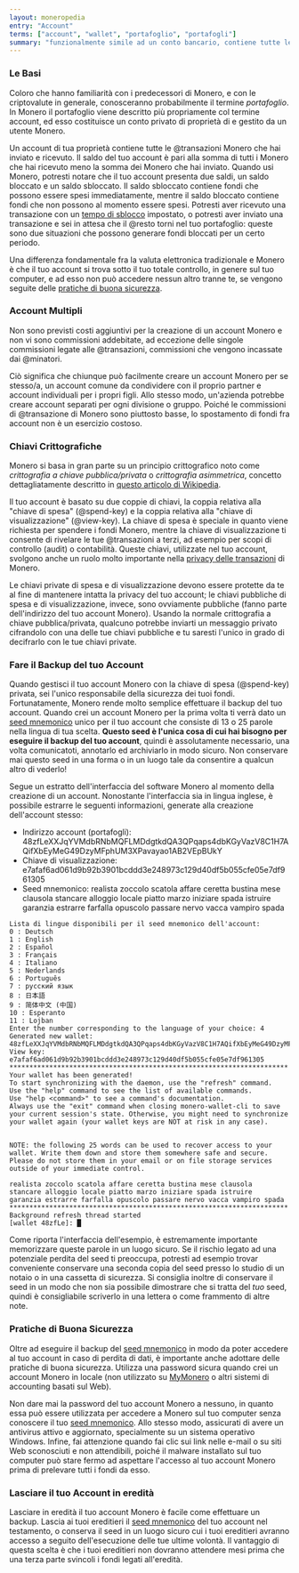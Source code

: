 ```yaml
---
layout: moneropedia
entry: "Account"
terms: ["account", "wallet", "portafoglio", "portafogli"]
summary: "funzionalmente simile ad un conto bancario, contiene tutte le transazioni in ingresso e in uscita"
---
```


### Le Basi

Coloro che hanno familiarità con i predecessori di Monero, e con le criptovalute in generale, conosceranno probabilmente il termine *portafoglio*. In Monero il portafoglio viene descritto più propriamente col termine account, ed esso costituisce un conto privato di proprietà di e gestito da un utente Monero.

Un account di tua proprietà contiene tutte le @transazioni Monero che hai inviato e ricevuto. Il saldo del tuo account è pari alla somma di tutti i Monero che hai ricevuto meno la somma dei Monero che hai inviato. Quando usi Monero, potresti notare che il tuo account presenta due saldi, un saldo bloccato e un saldo sbloccato. Il saldo sbloccato contiene fondi che possono essere spesi immediatamente, mentre il saldo bloccato contiene fondi che non possono al momento essere spesi. Potresti aver ricevuto una transazione con un [tempo di sblocco](#tempo-di-sblocco) impostato, o potresti aver inviato una transazione e sei in attesa che il @resto torni nel tuo portafoglio: queste sono due situazioni che possono generare fondi bloccati per un certo periodo.

Una differenza fondamentale fra la valuta elettronica tradizionale e Monero è che il tuo account si trova sotto il tuo totale controllo, in genere sul tuo computer, e ad esso non può accedere nessun altro tranne te, se vengono seguite delle [pratiche di buona sicurezza](#pratiche-di-buona-sicurezza).

### Account Multipli

Non sono previsti costi aggiuntivi per la creazione di un account Monero e non vi sono commissioni addebitate, ad eccezione delle singole commissioni legate alle @transazioni, commissioni che vengono incassate dai @minatori.

Ciò significa che chiunque può facilmente creare un account Monero per se stesso/a, un account comune da condividere con il proprio partner e account individuali per i propri figli. Allo stesso modo, un'azienda potrebbe creare account separati per ogni divisione o gruppo. Poiché le commissioni di @transazione di Monero sono piuttosto basse, lo spostamento di fondi fra account non è un esercizio costoso.

### Chiavi Crittografiche

Monero si basa in gran parte su un principio crittografico noto come *crittografia a chiave pubblica/privata* o *crittografia asimmetrica*, concetto dettagliatamente descritto in [questo articolo di Wikipedia](https://it.wikipedia.org/wiki/Crittografia_asimmetrica).

Il tuo account è basato su due coppie di chiavi, la coppia relativa alla "chiave di spesa" (@spend-key) e la coppia relativa alla "chiave di visualizzazione" (@view-key). La chiave di spesa è speciale in quanto viene richiesta per spendere i fondi Monero, mentre la chiave di visualizzazione ti consente di rivelare le tue @transazioni a terzi, ad esempio per scopi di controllo (audit) o contabilità. Queste chiavi, utilizzate nel tuo account, svolgono anche un ruolo molto importante nella [privacy delle transazioni](#privacy-transazioni) di Monero.

Le chiavi private di spesa e di visualizzazione devono essere protette da te al fine di mantenere intatta la privacy del tuo account; le chiavi pubbliche di spesa e di visualizzazione, invece, sono ovviamente pubbliche (fanno parte dell'indirizzo del tuo account Monero). Usando la normale crittografia a chiave pubblica/privata, qualcuno potrebbe inviarti un messaggio privato cifrandolo con una delle tue chiavi pubbliche e tu saresti l'unico in grado di decifrarlo con le tue chiavi private.


### Fare il Backup del tuo Account

Quando gestisci il tuo account Monero con la chiave di spesa (@spend-key) privata, sei l'unico responsabile della sicurezza dei tuoi fondi. Fortunatamente, Monero rende molto semplice effettuare il backup del tuo account. Quando crei un account Monero per la prima volta ti verrà dato un [seed mnemonico](#mnemonic-seed) unico per il tuo account che consiste di 13 o 25 parole nella lingua di tua scelta. **Questo seed è l'unica cosa di cui hai bisogno per eseguire il backup del tuo account**, quindi è assolutamente necessario, una volta comunicatoti, annotarlo ed archiviarlo in modo sicuro. Non conservare mai questo seed in una forma o in un luogo tale da consentire a qualcun altro di vederlo!

Segue un estratto dell'interfaccia del software Monero al momento della creazione di un account.
Nonostante l'interfaccia sia in lingua inglese, è possibile estrarre le seguenti informazioni, generate alla creazione dell'account stesso:

* Indirizzo account (portafogli): 48zfLeXXJqYVMdbRNbMQFLMDdgtkdQA3QPqaps4dbKGyVazV8C1H7AQifXbEyMeG49DzyMFphUM3XPavayao1AB2VEpBUkY
* Chiave di visualizzazione: e7afaf6ad061d9b92b3901bcddd3e248973c129d40df5b055cfe05e7df961305
* Seed mnemonico: realista zoccolo scatola affare ceretta bustina mese clausola stancare alloggio locale piatto marzo iniziare spada istruire
garanzia estrarre farfalla opuscolo passare nervo vacca vampiro spada

```
Lista di lingue disponibili per il seed mnemonico dell'account:
0 : Deutsch
1 : English
2 : Español
3 : Français
4 : Italiano
5 : Nederlands
6 : Português
7 : русский язык
8 : 日本語
9 : 简体中文 (中国)
10 : Esperanto
11 : Lojban
Enter the number corresponding to the language of your choice: 4
Generated new wallet: 48zfLeXXJqYVMdbRNbMQFLMDdgtkdQA3QPqaps4dbKGyVazV8C1H7AQifXbEyMeG49DzyMFphUM3XPavayao1AB2VEpBUkY
View key: e7afaf6ad061d9b92b3901bcddd3e248973c129d40df5b055cfe05e7df961305
**********************************************************************
Your wallet has been generated!
To start synchronizing with the daemon, use the "refresh" command.
Use the "help" command to see the list of available commands.
Use "help <command>" to see a command's documentation.
Always use the "exit" command when closing monero-wallet-cli to save 
your current session's state. Otherwise, you might need to synchronize 
your wallet again (your wallet keys are NOT at risk in any case).


NOTE: the following 25 words can be used to recover access to your wallet. Write them down and store them somewhere safe and secure. Please do not store them in your email or on file storage services outside of your immediate control.

realista zoccolo scatola affare ceretta bustina mese clausola
stancare alloggio locale piatto marzo iniziare spada istruire
garanzia estrarre farfalla opuscolo passare nervo vacca vampiro spada
**********************************************************************
Background refresh thread started
[wallet 48zfLe]: █

```

Come riporta l'interfaccia dell'esempio, è estremamente importante memorizzare queste parole in un luogo sicuro. Se il rischio legato ad una potenziale perdita del seed ti preoccupa, potresti ad esempio trovar conveniente conservare una seconda copia del seed presso lo studio di un notaio o in una cassetta di sicurezza. Si consiglia inoltre di conservare il seed in un modo che non sia possibile dimostrare che si tratta del *tuo* seed, quindi è consigliabile scriverlo in una lettera o come frammento di altre note.

### Pratiche di Buona Sicurezza

Oltre ad eseguire il backup del [seed mnemonico](@mnemonic-seed) in modo da poter accedere al tuo account in caso di perdita di dati, è importante anche adottare delle pratiche di buona sicurezza. Utilizza una password sicura quando crei un account Monero in locale (non utilizzato su [MyMonero](https://mymonero.com) o altri sistemi di accounting basati sul Web).

Non dare mai la password del tuo account Monero a nessuno, in quanto essa può essere utilizzata per accedere a Monero sul tuo computer senza conoscere il tuo [seed mnemonico](@mnemonic-seed). Allo stesso modo, assicurati di avere un antivirus attivo e aggiornato, specialmente su un sistema operativo Windows. Infine, fai attenzione quando fai clic sui link nelle e-mail o su siti Web sconosciuti e non attendibili, poiché il malware installato sul tuo computer può stare fermo ad aspettare l'accesso al tuo account Monero prima di prelevare tutti i fondi da esso.


### Lasciare il tuo Account in eredità

Lasciare in eredità il tuo account Monero è facile come effettuare un backup. Lascia ai tuoi ereditieri il [seed mnemonico](@mnemonic-seed) del tuo account nel testamento, o conserva il seed in un luogo sicuro cui i tuoi ereditieri avranno accesso a seguito dell'esecuzione delle tue ultime volontà. Il vantaggio di questa scelta è che i tuoi ereditieri non dovranno attendere mesi prima che una terza parte svincoli i fondi legati all'eredità.